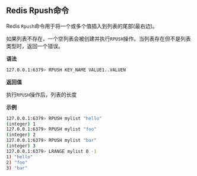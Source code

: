 ## Redis Rpush命令

Redis `Rpush`命令用于将一个或多个值插入到列表的尾部(最右边)。

如果列表不存在，一个空列表会被创建并执行`RPUSH`操作。当列表存在但不是列表类型时，返回一个错误。

**语法**

```bash
127.0.0.1:6379> RPUSH KEY_NAME VALUE1..VALUEN
```

**返回值**

执行`RPUSH`操作后，列表的长度

**示例**

```bash
127.0.0.1:6379> RPUSH mylist "hello"
(integer) 1
127.0.0.1:6379> RPUSH mylist "foo"
(integer) 2
127.0.0.1:6379> RPUSH mylist "bar"
(integer) 3
127.0.0.1:6379> LRANGE mylist 0 -1
1) "hello"
2) "foo"
3) "bar"
```
